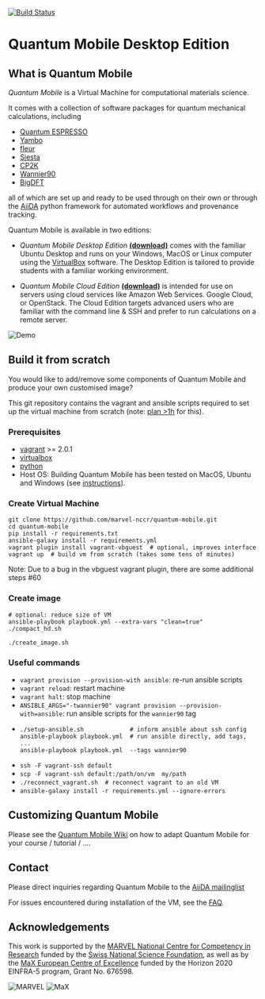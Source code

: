 [![Build Status](https://travis-ci.org/marvel-nccr/quantum-mobile.svg?branch=master)](https://travis-ci.org/marvel-nccr/quantum-mobile)

# Quantum Mobile Desktop Edition

## What is Quantum Mobile

*Quantum Mobile* is a Virtual Machine for computational materials science.

It comes with a collection of software packages for quantum
mechanical calculations, including

 * [Quantum ESPRESSO](http://www.quantum-espresso.org/)
 * [Yambo](http://www.yambo-code.org/)
 * [fleur](http://www.flapw.de/)
 * [Siesta](https://gitlab.com/siesta-project/siesta)
 * [CP2K](https://www.cp2k.org)
 * [Wannier90](http://www.wannier.org)
 * [BigDFT](http://www.bigdft.org)

all of which are set up and ready to be used through on their own or through the
[AiiDA](http://www.aiida.net) python framework for automated workflows and
provenance tracking.

Quantum Mobile is available in two editions:

  * *Quantum Mobile Desktop Edition* [**(download)**](https://github.com/marvel-nccr/quantum-mobile/releases) comes with the familiar Ubuntu Desktop and runs on your Windows, MacOS or Linux computer using the [VirtualBox](http://virtualbox.org/) software.
    The Desktop Edition is tailored to provide students with a familiar working environment.

  * *Quantum Mobile Cloud Edition* [**(download)**](https://github.com/marvel-nccr/quantum-mobile-cloud-edition/releases) is intended for use on servers using cloud services like Amazon Web Services. Google Cloud, or OpenStack.
    The Cloud Edition targets advanced users who are familiar with the command line & SSH and prefer to run calculations on a remote server.

![Demo](https://image.ibb.co/n50SdT/quantum_mobile.gif "A brief impression of the Quantum Mobile interface.")


## Build it from scratch

You would like to add/remove some components of Quantum Mobile and produce your own customised image?

This git repository contains the vagrant and ansible scripts required to
set up the virtual machine from scratch (note: [plan >1h](other_stuff/timings.txt) for
this).

### Prerequisites

- [vagrant](https://www.vagrantup.com/downloads.html) >= 2.0.1
- [virtualbox](https://www.virtualbox.org/wiki/Downloads)
- [python](https://www.python.org/)
- Host OS: Building Quantum Mobile has been tested on MacOS, Ubuntu
  and Windows (see [instructions](https://github.com/marvel-nccr/quantum-mobile/wiki/Instructions-for-building-Quantum-Mobile)).

### Create Virtual Machine

```
git clone https://github.com/marvel-nccr/quantum-mobile.git
cd quantum-mobile
pip install -r requirements.txt
ansible-galaxy install -r requirements.yml
vagrant plugin install vagrant-vbguest  # optional, improves interface
vagrant up  # build vm from scratch (takes some tens of minutes)
```

Note: Due to a bug in the vbguest vagrant plugin, there are some additional steps #60

### Create image
```
# optional: reduce size of VM
ansible-playbook playbook.yml --extra-vars "clean=true"
./compact_hd.sh

./create_image.sh
```

### Useful commands

 * `vagrant provision --provision-with ansible`: re-run ansible scripts
 * `vagrant reload`: restart machine
 * `vagrant halt`: stop machine
 * `ANSIBLE_ARGS="-twannier90" vagrant provision --provision-with=ansible`: run ansible scripts for the `wannier90` tag
 * ```
   ./setup-ansible.sh             # inform ansible about ssh config
   ansible-playbook playbook.yml  # run ansible directly, add tags, ...
   ansible-playbook playbook.yml  --tags wannier90
   ```
 * `ssh -F vagrant-ssh default`
 * `scp -F vagrant-ssh default:/path/on/vm  my/path`
 * ```./reconnect_vagrant.sh  # reconnect vagrant to an old VM```
 * `ansible-galaxy install -r requirements.yml --ignore-errors`

## Customizing Quantum Mobile

Please see the [Quantum Mobile Wiki](https://github.com/marvel-nccr/quantum-mobile/wiki) on how to adapt Quantum Mobile for your course / tutorial / ....

## Contact

Please direct inquiries regarding Quantum Mobile to the [AiiDA mailinglist](http://www.aiida.net/mailing-list/)

For issues encountered during installation of the VM, see the [FAQ](https://github.com/marvel-nccr/quantum-mobile/wiki/Frequently-Asked-Questions).

## Acknowledgements

This work is supported by the [MARVEL National Centre for Competency in Research](http://nccr-marvel.ch)
funded by the [Swiss National Science Foundation](http://www.snf.ch/en),
as well as by the [MaX European Centre of Excellence](http://www.max-centre.eu/) funded by
the Horizon 2020 EINFRA-5 program, Grant No. 676598.

![MARVEL](other_stuff/logos/MARVEL.png)
![MaX](other_stuff/logos/MaX.png)

